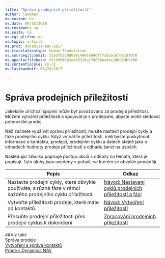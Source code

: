 ```yaml
---
title: "Správa prodejních příležitostí"
author: jswymer
ms.custom: na
ms.date: 09/16/2016
ms.reviewer: na
ms.suite: na
ms.tgt_pltfrm: na
ms.topic: article
ms.prod: dynamics-nav-2017
ms.translationtype: Human Translation
ms.sourcegitcommit: 51adfb3588099c496f0946ff71da5c6fe518f070
ms.openlocfilehash: d5190546b3a403310ac76830aadbc2dbd14b5d00
ms.contentlocale: cs-cz
ms.lasthandoff: 06/26/2017

---
```

# <a name="manage-sales-opportunities"></a>Správa prodejních příležitostí
Jakékoliv příchozí spojení může být považováno za prodejní příležitost. Můžete vytvářet příležitosti a spojovat je s prodejcem, abyste mohli sledovat potenciální prodej.

Než začnete využívat správu příležitostí, musíte nastavit prodejní cykly a fáze prodejního cyklu. Když vytváříte příležitosti, měli byste poskytnout informace o kontaktu, prodejci, prodejním cyklu a datech stejně jako o odhadech hodnoty prodeje příležitosti a odhadu šancí na úspěch.

Následující tabulka popisuje postup úkolů s odkazy na témata, která je popisují. Tyto úlohy jsou uvedeny v pořadí, ve kterém se obvykle provádějí.

|Popis |Odkaz |
|---|-----|
|Nastavte prodejní cykly, které obvykle používáte, a různé fáze v rámci každého prodejního cyklu příležitostí.|[Návod: Nastavení cyklů prodejních příležitostí a fází](marketing-how-setup-opportunity-sales-cycles-stages.md)|
|Vytvořte příležitosti prodeje, které máte od kontaktů.|[Návod: Vytvoření příležitostí](marketing-how-create-opportunities.md)|
|Přesuňte prodejní příležitosti přes prodejní cyklus k dokončení|[Zpracování prodejních příležitostí](marketing-processing-sales-opportunities.md)|


##<a name="see-also"></a>Viz také  
[Správa prodeje](sales-manage-sales.md)  
[Vytvoření a správa kontaktů](marketing-contacts.md)  
[Práce s Dynamics NAV](ui-work-product.md)

